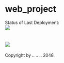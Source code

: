 # web_project


Status of Last Deployment:<br>
<img src="https://github.com/MAC0xFF/web_project/workflows/main/badge.svg?branch=main"><br>

# <img src="https://github.com/adv-it/github-actions-part1-basics/workflows/My-GitHubActions-Basics/badge.svg?branch=master"><br>


Copyright by .. .. .. 2048.
